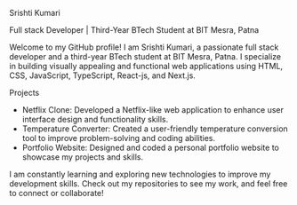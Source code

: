  Srishti Kumari

Full stack Developer | Third-Year BTech Student at BIT Mesra, Patna

Welcome to my GitHub profile! I am Srishti Kumari, a passionate full stack developer and a third-year BTech student at BIT Mesra, Patna. I specialize in building visually appealing and functional web applications using HTML, CSS, JavaScript, TypeScript, React-js, and Next.js.

Projects
- Netflix Clone: Developed a Netflix-like web application to enhance user interface design and functionality skills.
- Temperature Converter:  Created a user-friendly temperature conversion tool to improve problem-solving and coding abilities.
- Portfolio Website:  Designed and coded a personal portfolio website to showcase my projects and skills.

I am constantly learning and exploring new technologies to improve my development skills. Check out my repositories to see my work, and feel free to connect or collaborate!

 

<!---
spiffy1234/spiffy1234 is a ✨ special ✨ repository because its `README.md` (this file) appears on your GitHub profile.
You can click the Preview link to take a look at your changes.
--->
